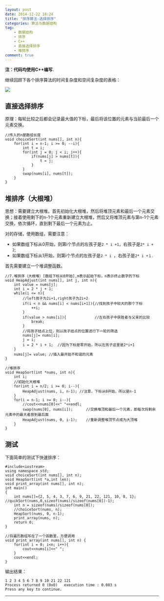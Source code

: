 ```yaml
---
layout: post
date: 2014-12-22 18:24
title: "排序算法-选择排序"
categories: 算法与数据结构
tag: 
	- 数据结构
	- 排序
	- C++
	- 直接选择排序
	- 堆排序
comment: true
---
```


**注：代码均使用C++编写.**

继续回顾下各个排序算法的时间复杂度和空间复杂度的表格：

![](http://www.csuldw.com/assets/articleImg/2014-12-21-performances-of-sort-algs.png)

<!-- more-->

## 直接选择排序

原理：每轮比较之后都会记录最大值的下标，最后将该位置的元素与当前最后一个元素交换。

```
//传入的n是数组长度
void choiceSort(int nums[], int n){
    for(int i = n-1; i >= 0; --i){
        int t = i;
        for(int j = 0; j < i; j++){
            if(nums[j] > nums[t]){
                t = j;
            }
        }
        swap(nums[i], nums[t]);
    }
}
```


## 堆排序（大根堆）

思想：需要建立大根堆。首先初始化大根堆，然后将堆顶元素和最后一个元素交换；接着使用剩下的n-1个元素重新建立大根堆，然后又将堆顶元素与第n-1个元素交换，依次循环，直到剩下最后一个元素为止。

对的存储，使用数组，需要注意：

- 如果数组下标从0开始，则第i个节点的左孩子是`2 * i +1`，右孩子是`2* i + 2`;
- 如果数组下标从1开始，则第i个节点的左孩子是`2 * i `，右孩子是`2* i +１`.


首先需要建立一个堆调整函数。

```
//7.堆排序（大根堆）[数组下标从0开始],m表示起始下标，n表示终止数字的下标
void HeapAdjust(int nums[], int j, int n){
    int value = nums[j];
    int i = 2 * j + 1;
    while(i <= n){
        //left孩子为2i+1,right孩子为2i+2
        if(i < n && nums[i] < nums[i+1]){//找到孩子中较大的那个下标
            ++i;
        }
        if(value > nums[i]){             //左右孩子中获胜者与父亲的比较
            break;
        }
        //将孩子结点上位，则以孩子结点的位置进行下一轮的筛选
        nums[j]= nums[i];
        j = i;
        i = 2 * i + 1;  //因为下标是零开始，所以左孩子这里是2*i+1
    }
    nums[j]= value; //插入最开始不和谐的元素
}
```

```
//堆排序
void HeapSort(int *nums, int n){
    int i;
    //初始化大根堆
    for(int i = n/2; i >= 0; i--){
        HeapAdjust(nums, i, n-1); //注意，下标从0开始，所以是n-1
    }
    for(i = n-1; i >= 0; i--){
        //cout<<nums[0]<<" "<<endl;
        swap(nums[0], nums[i]);      //交换堆顶和最后一个元素，即每次将剩余元素中的最大者放到最后面
        HeapAdjust(nums, 0, i-1);    //重新调整堆顶节点成为大顶堆
    }
}
```

## 测试

下面简单的测试下快速排序：

```
#include<iostream>
using namespace std;
void choiceSort(int nums[], int n);
void HeapSort(int *a,int len);
void print_array(int nums[], int n);
int main()
{
    int nums[]={2, 5, 4, 3, 7, 6, 9, 21, 22, 121, 10, 8, 1};    //quikSort(nums,0,sizeof(nums)/sizeof(nums[0])-1);
    int n = sizeof(nums)/sizeof(nums[0]);
    //choiceSort(nums, n);
    HeapSort(nums, 0, n-1);
    print_array(nums, n);
    return 0;
}

//将遍历数组写在了一个函数里，方便调用
void print_array(int nums[], int n) {
    for(int i = 0; i<n; i++){
        cout<<nums[i]<<" ";
    }
    cout<<endl;
}
```

输出结果：
<pre><code class="markdown">1 2 3 4 5 6 7 8 9 10 21 22 121  
Process returned 0 (0x0)   execution time : 0.083 s
Press any key to continue.
</code></pre>


---

